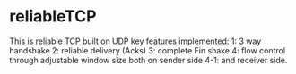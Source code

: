 # reliableTCP
This is reliable TCP built on UDP
key features implemented:
1: 3 way handshake
2: reliable delivery (Acks)
3: complete Fin shake
4: flow control through adjustable window size both on sender side
4-1: and receiver side.

